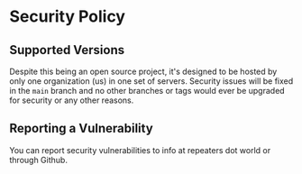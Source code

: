 # Security Policy

## Supported Versions

Despite this being an open source project, it's designed to be hosted by only one organization (us) in one set of
servers. Security issues will be fixed in the `main` branch and no other branches or tags would ever be upgraded for
security or any other reasons.

## Reporting a Vulnerability

You can report security vulnerabilities to info at repeaters dot world or through Github.
